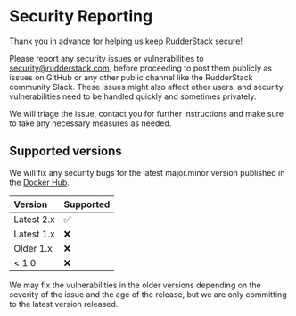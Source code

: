 # Security Reporting

Thank you in advance for helping us keep RudderStack secure!

Please report any security issues or vulnerabilities to [security@rudderstack.com](mailto:security@rudderstack.com), before proceeding to post them publicly as issues on GitHub or any other public channel like the RudderStack community Slack. These issues might also affect other users, and security vulnerabilities need to be handled quickly and sometimes privately.

We will triage the issue, contact you for further instructions and make sure to take any necessary measures as needed.

## Supported versions

We will fix any security bugs for the latest major.minor version published in the [Docker Hub](https://hub.docker.com/r/rudderlabs/rudder-server).

| Version    | Supported |
|:-----------| :---------|
| Latest 2.x | ✅ |
| Latest 1.x | ❌ |
| Older 1.x  | ❌ |
| < 1.0      | ❌ |

We may fix the vulnerabilities in the older versions depending on the severity of the issue and the age of the release, but we are only committing to the latest version released.
